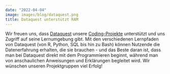 ```yaml
---
date: "2022-04-04"
image: images/blog/dataquest.png
title: Dataquest unterstützt RAM
---
```


Wir freuen uns, dass [Dataquest](https://www.dataquest.io) unsere [Coding-Projekte](https://www.ram-ev.de/blog/ram-shiny/) unterstützt und uns Zugriff auf seine Lernumgebung gibt. Mit den verschiedenen Lernpfaden von Dataquest (von R, Python, SQL bis hin zu Bash) können Nutzende die Datenerfahrung erhalten, die sie brauchen - und das Beste daran ist, dass man bei Dataquest direkt mit dem Programmieren beginnt, während man von anschaulichen Anweisungen und Erklärungen begleitet wird. Wir wünschen unseren Projektgruppen viel Erfolg!

